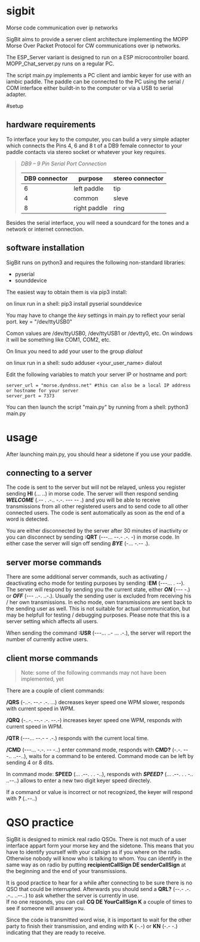 # sigbit
Morse code communication over ip networks

SigBit aims to provide a server client architecture implementing the MOPP Morse Over Packet Protocol for CW communications over ip networks.

The ESP_Server variant is designed to run on a ESP microcontroller board.
MOPP_Chat_server.py runs on a regular PC.

The script main.py implements a PC client and iambic keyer for use with an iambic paddle. The paddle can be connected to the PC using the serial / COM interface either buildt-in to the computer or via a USB to serial adapter.


#setup

## hardware requirements

To interface your key to the computer, you can build a very simple adapter which connects the Pins 4, 6 and 8 t of a DB9 female connector to your paddle contacts via stereo socket or whatever your key requires.

>*DB9 – 9 Pin Serial Port Connection*
>
>| DB9 connector | purpose      | stereo connector |
>|---------------|--------------|------------------|
>| 6             | left paddle  | tip              |
>| 4             | common       | sleve            |
>| 8             | right paddle | ring             |


Besides the serial interface, you will need a soundcard for the tones and a network or internet connection.

## software installation

SigBit runs on python3 and requires the following non-standard libraries:

- pyserial
- sounddevice

The easiest way to obtain them is via pip3 install:

on linux run in a shell: 
	pip3 install pyserial sounddevice


You may have to change the _key_ settings in main.py to reflect your serial port.
	key = "/dev/ttyUSB0"

Comon values are /dev/ttyUSB0, /dev/ttyUSB1 or /devtty0, etc. 
On windows it will be something like COM1, COM2, etc.

On linux you need to add your user to the group _dialout_

on linux run in a shell: 
	sudo adduser <your_user_name> dialout

Edit the following variables to match your server IP or hostname and port:

	server_url = "morse.dyndnss.net" #this can also be a local IP address or hostname for your server
	server_port = 7373


You can then launch the script "main.py" by running from a shell:
	python3 main.py


# usage
After launching main.py, you should hear a sidetone if you use your paddle. 

## connecting to a server

The code is sent to the server but will not be relayed, unless you register sending **HI** (... ..) in morse code. The server will then respond sending ***WELCOME*** (.-- . .-.. -.-. --- -- .) and you will be able to receive transmissions from all other registered users and to send code to all other connected users. The code is sent automatically as soon as the end of a word is detected.

You are either disconnected by the server after 30 minutes of inactivity or you can disconnect by sending **:QRT** (---... --.- .-. -) in morse code. In either case the server will sign off sending ***BYE*** (-... -.-- .).

## server morse commands

There are some additional server commands, such as activating / deactivating echo mode for testing purposes by sending **:EM** (---... . --). The server will respond by sending you the current state, either ***ON*** (--- -.) or ***OFF*** (--- ..-. ..-.). 
Usually the sending user is excluded from receiving his / her own transmissions. In echo mode, own transmissions are sent back to the sending user as well. This is not suitable for actual communication, but may be helpfull for testing / debugging purposes. Please note that this is a server setting which affects all users.

When sending the command **:USR** (---... ..- ... .-.), the server will report the number of currently active users.

## client morse commands

> Note: some of the following commands may not have been implemented, yet

There are a couple of client commands:

**/QRS** (-..-. --.- .-. ...) decreases keyer speed one WPM slower, responds with current speed in WPM.


**/QRQ** (-..-. --.- .-. --.-) increases keyer speed one WPM, responds with current speed in WPM.

**/QTR** (---... --.- - .-.) responds with the current local time.

**/CMD** (---... -.-. -- -..) enter command mode, responds with **CMD?** (-.-. -- -.. ..--..), waits for a command to be entered. Command mode can be left by sending 4 or 8 dits.

In command mode: **SPEED** (... .--. . . -..), responds with ***SPEED?*** (... .--. . . -.. ..--..) allows to enter a new two digit keyer speed directely.

If a command or value is incorrect or not recognized, the keyer will respond with ***?*** (..--..)

# QSO practice

SigBit is designed to mimick real radio QSOs. There is not much of a user interface appart form your morse key and the sidetone. This means that you have to identify yourself with your callsign as if you where on the radio. Otherwise nobody will know who is talking to whom. You can identify in the same way as on radio by putting **recipientCallSign DE senderCallSign** at the beginning and the end of your transmissions.

It is good practice to hear for a while after connecting to be sure there is no  QSO that could be interrupted. Afterwards you should send a **QRL?** (--.- .-. .-.. ..--..) to ask whether the server is currently in use.  
If no one responds, you can call **CQ DE YourCallSign K** a couple of times to see if someone will answer you.

Since the code is transmitted word wise, it is important to wait for the other party to finish their transmission, and ending with **K** (-.-) or **KN** (-.- -.) indicating that they are ready to receive. 
